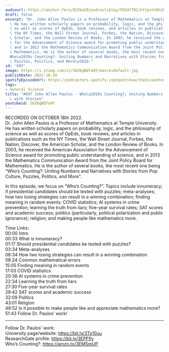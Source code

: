 ```yaml
---
audiourl: https://anchor.fm/s/822ba20/podcast/play/59247702/https%3A%2F%2Fd3ctxlq1ktw2nl.cloudfront.net%2Fstaging%2F2022-9-18%2F6dcb6ca5-2402-6405-f8d3-0db2b9da81b0.m4a
draft: false
excerpt: "Dr. John Allen Paulos is a Professor of Mathematics at Temple University.\
  \ He has written scholarly papers on probability, logic, and the philosophy of science\
  \ as well as scores of OpEds, book reviews, and articles in publications such as\
  \ the NY Times, the Wall Street Journal, Forbes, the Nation, Discover, the American\
  \ Scholar, and the London Review of Books. In 2003, he received the American Association\
  \ for the Advancement of Science award for promoting public understanding of science,\
  \ and in 2013 the Mathematics Communication Award from the Joint Policy Board for\
  \ Mathematics. He is the author of several books, the most recent one being \u201C\
  Who\u2019s Counting?: Uniting Numbers and Narratives with Stories from Pop Culture,\
  \ Puzzles, Politics, and More\u201D."
id: '697'
image: https://i.ytimg.com/vi/S6Z6gBQTa9Y/maxresdefault.jpg
publishDate: 2022-10-28
spotifyEpisodeUrl: https://podcasters.spotify.com/pod/show/thedissenter/episodes/697-John-Allen-Paulos---Whos-Counting--Uniting-Numbers-and-Narratives-with-Stories-e1pejkm
tags:
- General Science
title: "#697 John Allen Paulos - Who\u2019s Counting?; Uniting Numbers and Narratives\
  \ with Stories"
youtubeid: S6Z6gBQTa9Y
---
```

<div class="timelinks">

RECORDED ON OCTOBER 18th 2022.  
Dr. John Allen Paulos is a Professor of Mathematics at Temple University. He has written scholarly papers on probability, logic, and the philosophy of science as well as scores of OpEds, book reviews, and articles in publications such as the NY Times, the Wall Street Journal, Forbes, the Nation, Discover, the American Scholar, and the London Review of Books. In 2003, he received the American Association for the Advancement of Science award for promoting public understanding of science, and in 2013 the Mathematics Communication Award from the Joint Policy Board for Mathematics. He is the author of several books, the most recent one being “Who’s Counting?: Uniting Numbers and Narratives with Stories from Pop Culture, Puzzles, Politics, and More”.

In this episode, we focus on “Who’s Counting?”. Topics include innumeracy; if presidential candidates should be tested with puzzles; meta-analyses; how two losing strategies can result in a winning combination; finding meaning in random events; COVID statistics; AI systems in crime prevention; learning the truth from liars; five-year survival rates; SAT scores and academic success; politics (particularly, political polarization and public ignorance); religion; and making people like mathematics more.

Time Links:  
<time>00:00</time> Intro  
<time>00:33</time> What is innumeracy?  
<time>01:17</time> Should presidential candidates be tested with puzzles?  
<time>03:34</time> Meta-analyses  
<time>06:34</time> How two losing strategies can result in a winning combination  
<time>08:24</time> Common mathematical errors  
<time>15:05</time> Finding meaning in random events  
<time>17:03</time> COVID statistics  
<time>20:38</time> AI systems in crime prevention  
<time>22:34</time> Learning the truth from liars  
<time>27:30</time> Five-year survival rates  
<time>29:42</time> SAT scores and academic success  
<time>32:09</time> Politics  
<time>43:01</time> Religion  
<time>48:52</time> Is it possible to make people like and appreciate mathematics more?  
<time>51:43</time> Follow Dr. Paulos’ work!

---

Follow Dr. Paulos’ work:  
University page/website: https://bit.ly/3Tx10uu  
ResearchGate profile: https://bit.ly/3EPFfly  
Who’s Counting?: https://amzn.to/3EMSmUP
</div>

